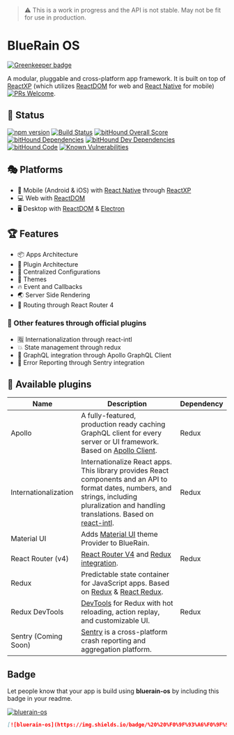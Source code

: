 
> ⚠️ This is a work in progress and the API is not stable. May not be fit for use in production.

# BlueRain OS

[![Greenkeeper badge](https://badges.greenkeeper.io/BlueEastCode/bluerain-os.svg)](https://greenkeeper.io/)

A modular, pluggable and cross-platform app framework. It is built on top of [ReactXP](https://microsoft.github.io/reactxp/) (which utilizes [ReactDOM](https://facebook.github.io/react/docs/react-dom.html) for web and [React Native](https://facebook.github.io/react-native/) for mobile) [![PRs Welcome](https://img.shields.io/badge/PRs-welcome-brightgreen.svg)](https://github.com/BlueEastCode/bluerain-os/compare).

## 🎊 Status

[![npm version](https://badge.fury.io/js/%40blueeast%2Fbluerain-os.svg)](https://github.com/BlueEastCode/bluerain-os) [![Build Status](https://travis-ci.org/BlueEastCode/bluerain-os.svg?branch=master)](https://travis-ci.org/BlueEastCode/bluerain-os) [![bitHound Overall Score](https://www.bithound.io/github/BlueEastCode/bluerain-os/badges/score.svg)](https://www.bithound.io/github/BlueEastCode/bluerain-os) [![bitHound Dependencies](https://www.bithound.io/github/BlueEastCode/bluerain-os/badges/dependencies.svg)](https://www.bithound.io/github/BlueEastCode/bluerain-os/develop/dependencies/npm) [![bitHound Dev Dependencies](https://www.bithound.io/github/BlueEastCode/bluerain-os/badges/devDependencies.svg)](https://www.bithound.io/github/BlueEastCode/bluerain-os/develop/dependencies/npm) [![bitHound Code](https://www.bithound.io/github/BlueEastCode/bluerain-os/badges/code.svg)](https://www.bithound.io/github/BlueEastCode/bluerain-os) [![Known Vulnerabilities](https://snyk.io/test/npm/@blueeast/bluerain-os/badge.svg)](https://snyk.io/test/npm/@blueeast/bluerain-os)


## 🎭 Platforms
- 📱 Mobile (Android & iOS) with [React Native](https://facebook.github.io/react-native/) through [ReactXP](https://microsoft.github.io/reactxp/)
- 💻 Web with [ReactDOM](https://facebook.github.io/react/docs/react-dom.html)
- 🖥 Desktop with [ReactDOM](https://facebook.github.io/react/docs/react-dom.html) & [Electron](https://electron.atom.io/)

## 🏆 Features
- 📦 Apps Architecture
- 🤖 Plugin Architecture
- 🔧 Centralized Configurations
- 💅 Themes
- 🔥 Event and Callbacks
- 🌏 Server Side Rendering
- 🔀 Routing through React Router 4

### 🎨 Other features through official plugins
- 🈯️ Internationalization through react-intl
- 💥 State management through redux
- 🚀 GraphQL integration through Apollo GraphQL Client
- 🚨 Error Reporting through Sentry integration


## 🤖 Available plugins

Name | Description | Dependency
------ | ------ | ------
Apollo | A fully-featured, production ready caching GraphQL client for every server or UI framework. Based on [Apollo Client](http://dev.apollodata.com/react/). | Redux
Internationalization | Internationalize React apps. This library provides React components and an API to format dates, numbers, and strings, including pluralization and handling translations. Based on [react-intl](https://github.com/yahoo/react-intl). | Redux
Material UI | Adds [Material UI](http://www.material-ui.com/#/) theme Provider to BlueRain. | 
React Router (v4) | [React Router V4](https://github.com/ReactTraining/react-router) and [Redux integration](https://github.com/ReactTraining/react-router/tree/master/packages/react-router-redux). | Redux
Redux | Predictable state container for JavaScript apps. Based on [Redux](http://redux.js.org/) & [React Redux](https://github.com/reactjs/react-redux).
Redux DevTools | [DevTools](https://github.com/gaearon/redux-devtools) for Redux with hot reloading, action replay, and customizable UI.  | Redux
Sentry (Coming Soon) | [Sentry](https://sentry.io/) is a cross-platform crash reporting and aggregation platform. 

## Badge

Let people know that your app is build using **bluerain-os** by including this badge in your readme.

[![bluerain-os](https://img.shields.io/badge/%20%20%F0%9F%93%A6%F0%9F%9A%80-semantic--release-e10079.svg)](https://github.com/blueeastcode/bluerain-os)

```md
[![bluerain-os](https://img.shields.io/badge/%20%20%F0%9F%93%A6%F0%9F%9A%80-semantic--release-e10079.svg)](https://github.com/blueeastcode/bluerain-os)
```
